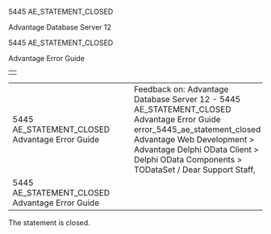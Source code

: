 5445 AE\_STATEMENT\_CLOSED




Advantage Database Server 12  

5445 AE\_STATEMENT\_CLOSED

Advantage Error Guide

|  |
| --- |
|  |

|  |  |  |  |  |
| --- | --- | --- | --- | --- |
| 5445 AE\_STATEMENT\_CLOSED  Advantage Error Guide |  |  | Feedback on: Advantage Database Server 12 - 5445 AE\_STATEMENT\_CLOSED Advantage Error Guide error\_5445\_ae\_statement\_closed Advantage Web Development > Advantage Delphi OData Client > Delphi OData Components > TODataSet / Dear Support Staff, |  |
| 5445 AE\_STATEMENT\_CLOSED  Advantage Error Guide |  |  |  |  |

The statement is closed.